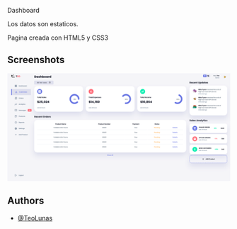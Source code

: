 Dashboard

Los datos son estaticos.

Pagina creada con HTML5 y CSS3

## Screenshots

![App Screenshot](https://github.com/TeoLunas/Dashboard/blob/main/images/Web.png)

## Authors

- [@TeoLunas](https://github.com/TeoLunas)

